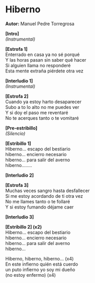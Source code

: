 # Hiberno  
**Autor:** Manuel Pedre Torregrosa  

**[Intro]**  
*(Instrumental)*  

**[Estrofa 1]**  
Enterrado en casa ya no sé porqué  
Y las horas pasan sin saber qué hacer  
Si alguien llama no responderé  
Esta mente extraña piérdete otra vez  

**[Interludio 1]**  
*(Instrumental)*  

**[Estrofa 2]**  
Cuando ya estoy harto desaparecer  
Subo a to lo alto no me puedes ver  
Y si doy el paso me reventaré  
No te acerques tanto o te vomitaré  

**[Pre-estribillo]**  
*(Silencio)*  

**[Estribillo 1]**  
Hiberno… escapo del bestiario  
hiberno… encierro necesario  
hiberno… para salir del averno  
hiberno……..  

**[Interludio 2]**  

**[Estrofa 3]**  
Muchas veces sangro hasta desfallecer  
Si me estoy acordando de ti otra vez  
No me llames tanto o te follaré  
Y si estoy fumando déjame caer  

**[Interludio 3]**  

**[Estribillo 2] (x2)**  
Hiberno… escapo del bestiario  
hiberno… encierro necesario  
hiberno… para salir del averno  
hiberno...

Hiberno, hiberno, hiberno... (x4)  
En este infierno quién está cuerdo  
un puto infierno yo soy mi dueño  
(no estoy enfermo) (x4)  

